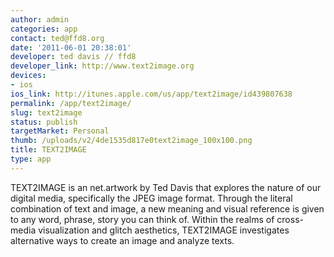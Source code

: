```yaml
---
author: admin
categories: app
contact: ted@ffd8.org
date: '2011-06-01 20:38:01'
developer: ted davis // ffd8
developer_link: http://www.text2image.org
devices: 
- ios
ios_link: http://itunes.apple.com/us/app/text2image/id439807638
permalink: /app/text2image/
slug: text2image
status: publish
targetMarket: Personal
thumb: /uploads/v2/4de1535d817e0text2image_100x100.png
title: TEXT2IMAGE
type: app
---
```


TEXT2IMAGE is an net.artwork by Ted Davis that explores the nature of our digital media, specifically the JPEG image format. Through the literal combination of text and image, a new meaning and visual reference is given to any word, phrase, story you can think of. Within the realms of cross-media visualization and glitch aesthetics, TEXT2IMAGE investigates alternative ways to create an image and analyze texts.